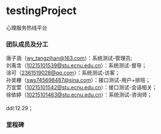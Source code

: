 # testingProject
心理服务热线平台
<br/>
### 团队成员及分工
唐子涵（wy_tangzihan@163.com）：系统测试-管理员;<br/>
刘禹含（10215101539@stu.ecnu.edu.cn）：系统测试-督导；<br/>
涂可（2361519028@qq.com）：系统测试-访客；<br/>
孙吴栅（sws745698487@sina.com）：接口测试-用户+排班；<br/>
万宜萱（10215101542@stu.ecnu.edu.cn）：接口测试-会话相关；<br/>
徐依婷（10215101463@stu.ecnu.edu.cn）：系统测试-咨询师；<br/>
<br/>
ddl:12.29；<br/>

### 里程碑
